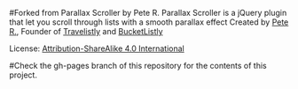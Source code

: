 #Forked from Parallax Scroller by Pete R.
Parallax Scroller is a jQuery plugin that let you scroll through lists with a smooth parallax effect
Created by [Pete R.](http://www.thepetedesign.com), Founder of [Travelistly](http://www.travelistly.com) and [BucketListly](http://www.bucketlistly.com)

License: [Attribution-ShareAlike 4.0 International](http://creativecommons.org/licenses/by-sa/4.0/deed.en_US)

#Check the gh-pages branch of this repository for the contents of this project.